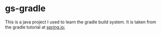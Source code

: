 # gs-gradle

This is a java project I used to learn the gradle build system. It is taken from the gradle tutorial at [spring.io](https://spring.io/guides/gs/gradle/);